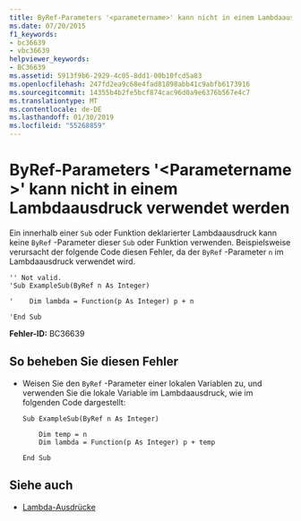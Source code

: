 ```yaml
---
title: ByRef-Parameters '<parametername>' kann nicht in einem Lambdaausdruck verwendet werden
ms.date: 07/20/2015
f1_keywords:
- bc36639
- vbc36639
helpviewer_keywords:
- BC36639
ms.assetid: 5913f9b6-2929-4c05-8dd1-00b10fcd5a83
ms.openlocfilehash: 247fd2ea9c68e4fad81898abb41c9abfb6173916
ms.sourcegitcommit: 14355b4b2fe5bcf874cac96d0a9e6376b567e4c7
ms.translationtype: MT
ms.contentlocale: de-DE
ms.lasthandoff: 01/30/2019
ms.locfileid: "55268859"
---
```

# <a name="byref-parameter-parametername-cannot-be-used-in-a-lambda-expression"></a>ByRef-Parameters '\<Parametername >' kann nicht in einem Lambdaausdruck verwendet werden
Ein innerhalb einer `Sub` oder Funktion deklarierter Lambdaausdruck kann keine `ByRef` -Parameter dieser `Sub` oder Funktion verwenden. Beispielsweise verursacht der folgende Code diesen Fehler, da der `ByRef` -Parameter `n` im Lambdaausdruck verwendet wird.  
  
```  
'' Not valid.   
'Sub ExampleSub(ByRef n As Integer)  
  
'    Dim lambda = Function(p As Integer) p + n  
  
'End Sub  
```  
  
 **Fehler-ID:** BC36639  
  
## <a name="to-correct-this-error"></a>So beheben Sie diesen Fehler  
  
-   Weisen Sie den `ByRef` -Parameter einer lokalen Variablen zu, und verwenden Sie die lokale Variable im Lambdaausdruck, wie im folgenden Code dargestellt:  
  
    ```  
    Sub ExampleSub(ByRef n As Integer)  
  
        Dim temp = n  
        Dim lambda = Function(p As Integer) p + temp  
  
    End Sub  
    ```  
  
## <a name="see-also"></a>Siehe auch
- [Lambda-Ausdrücke](../../visual-basic/programming-guide/language-features/procedures/lambda-expressions.md)
